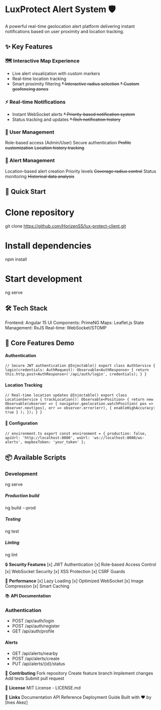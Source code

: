 # **LuxProtect Alert System** 🛡️

A powerful real-time geolocation alert platform delivering instant notifications based on user proximity and location tracking.

## ✨ **Key Features**

### 🗺️ Interactive Map Experience

* Live alert visualization with custom markers
* Real-time location tracking
* Smart proximity filtering
~~* Interactive radius selection~~
~~* Custom geofencing zones~~

### ⚡ Real-time Notifications

* Instant WebSocket alerts
~~* Priority-based notification system~~
* Status tracking and updates
~~* Rich notification history~~

### 👥 User Management

Role-based access (Admin/User)
Secure authentication
~~Profile customization~~
~~Location history tracking~~

### 🎯 Alert Management

Location-based alert creation
Priority levels
~~Coverage radius control~~
Status monitoring
~~Historical data analysis~~

## 🚀 Quick Start
# Clone repository
git clone https://github.com/HorizenSS/lux-protect-client.git

# Install dependencies
npm install

# Start development
ng serve

## 🛠️ **Tech Stack**

Frontend: Angular 15
UI Components: PrimeNG
Maps: Leaflet.js
State Management: RxJS
Real-time: WebSocket/STOMP

## 📱 **Core Features Demo**

#### Authentication

`// Secure JWT authentication
@Injectable()
export class AuthService {
login(credentials: AuthRequest): Observable<AuthResponse> {
return this.http.post<AuthResponse>('/api/auth/login', credentials);
}
}`

#### Location Tracking

`// Real-time location updates
@Injectable()
export class LocationService {
trackLocation(): Observable<Position> {
return new Observable(observer => {
navigator.geolocation.watchPosition(
pos => observer.next(pos),
err => observer.error(err),
{ enableHighAccuracy: true }
);
});
}
}`

#### 🔧 Configuration

`// environment.ts
export const environment = {
production: false,
apiUrl: 'http://localhost:8080',
wsUrl: 'ws://localhost:8080/ws-alerts',
mapboxToken: 'your_token'
};`

## 📦 **Available Scripts**
### Development
ng serve

##### Production build
ng build --prod

##### Testing
ng test

##### Linting
ng lint

🔒 **Security Features**
[x] JWT Authentication
[x] Role-based Access Control
[x] WebSocket Security
[x] XSS Protection
[x] CSRF Guards

🌟 **Performance**
[x] Lazy Loading
[x] Optimized WebSocket
[x] Image Compression
[x] Smart Caching

📚 **API Documentation**

### Authentication

* POST /api/auth/login
* POST /api/auth/register
* GET /api/auth/profile

#### Alerts

* GET /api/alerts/nearby
* POST /api/alerts/create
* PUT /api/alerts/{id}/status

🤝 **Contributing**
Fork repository
Create feature branch
Implement changes
Add tests
Submit pull request

📄 **License**
MIT License - LICENSE.md

🔗 **Links**
Documentation
API Reference
Deployment Guide
Built with ❤️ by [Ines Akez]
